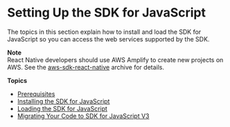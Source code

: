 # Setting Up the SDK for JavaScript<a name="setting-up"></a>

The topics in this section explain how to install and load the SDK for JavaScript so you can access the web services supported by the SDK\.

**Note**  
React Native developers should use AWS Amplify to create new projects on AWS\. See the [aws\-sdk\-react\-native](https://github.com/amazon-archives/aws-sdk-react-native) archive for details\.

**Topics**
+ [Prerequisites](jssdk-prerequisites.md)
+ [Installing the SDK for JavaScript](installing-jssdk.md)
+ [Loading the SDK for JavaScript](loading-the-jssdk.md)
+ [Migrating Your Code to SDK for JavaScript V3](migrating-to-v2.md)